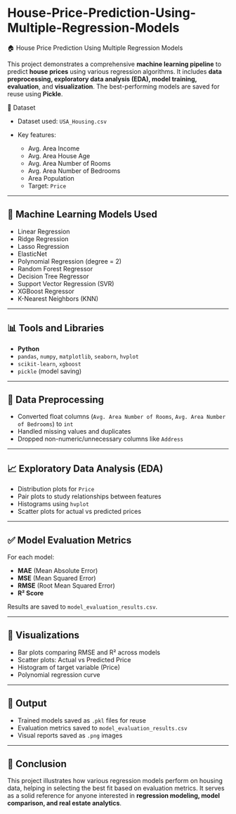 # House-Price-Prediction-Using-Multiple-Regression-Models

🏠 House Price Prediction Using Multiple Regression Models

This project demonstrates a comprehensive **machine learning pipeline** to predict **house prices** using various regression algorithms. It includes **data preprocessing, exploratory data analysis (EDA), model training, evaluation**, and **visualization**. The best-performing models are saved for reuse using **Pickle**.



 📁 Dataset

* Dataset used: `USA_Housing.csv`
* Key features:

  * Avg. Area Income
  * Avg. Area House Age
  * Avg. Area Number of Rooms
  * Avg. Area Number of Bedrooms
  * Area Population
  * Target: `Price`

---

## 🧠 Machine Learning Models Used

* Linear Regression
* Ridge Regression
* Lasso Regression
* ElasticNet
* Polynomial Regression (degree = 2)
* Random Forest Regressor
* Decision Tree Regressor
* Support Vector Regression (SVR)
* XGBoost Regressor
* K-Nearest Neighbors (KNN)

---

## 📊 Tools and Libraries

* **Python**
* `pandas`, `numpy`, `matplotlib`, `seaborn`, `hvplot`
* `scikit-learn`, `xgboost`
* `pickle` (model saving)

---

## 🧹 Data Preprocessing

* Converted float columns (`Avg. Area Number of Rooms`, `Avg. Area Number of Bedrooms`) to `int`
* Handled missing values and duplicates
* Dropped non-numeric/unnecessary columns like `Address`

---

## 📈 Exploratory Data Analysis (EDA)

* Distribution plots for `Price`
* Pair plots to study relationships between features
* Histograms using `hvplot`
* Scatter plots for actual vs predicted prices

---

## ✅ Model Evaluation Metrics

For each model:

* **MAE** (Mean Absolute Error)
* **MSE** (Mean Squared Error)
* **RMSE** (Root Mean Squared Error)
* **R² Score**

Results are saved to `model_evaluation_results.csv`.

---

## 📌 Visualizations

* Bar plots comparing RMSE and R² across models
* Scatter plots: Actual vs Predicted Price
* Histogram of target variable (Price)
* Polynomial regression curve

---

## 💾 Output

* Trained models saved as `.pkl` files for reuse
* Evaluation metrics saved to `model_evaluation_results.csv`
* Visual reports saved as `.png` images

---




## 🚀 Conclusion

This project illustrates how various regression models perform on housing data, helping in selecting the best fit based on evaluation metrics. It serves as a solid reference for anyone interested in **regression modeling, model comparison, and real estate analytics**.

